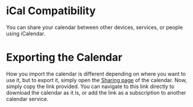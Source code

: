 # iCal Compatibility
You can share your calendar between other devices, services, or people using iCalendar.  

# Exporting the Calendar
How you import the calendar is different depending on where you want to use it, but to export it, simply open the [Sharing page](https://portal.kerrishaus.com/calendar/settings/sharing.php) of the calendar. Now, simply copy the link provided. You can navigate to this link directly to download the calendar as it is, or add the link as a subscription to another calendar service.